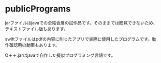 # publicPrograms
jarファイルはjavaでの全結合層の試作品です。そのままでは閲覧できないため、テキストファイル版もあります。

swiftファイルはpdfの内容に則ったアプリで実際に使用したプログラムです。動作確認用の動画もあります。

O＋＋.jarはjavaで自作した擬似プログラミング言語です。
